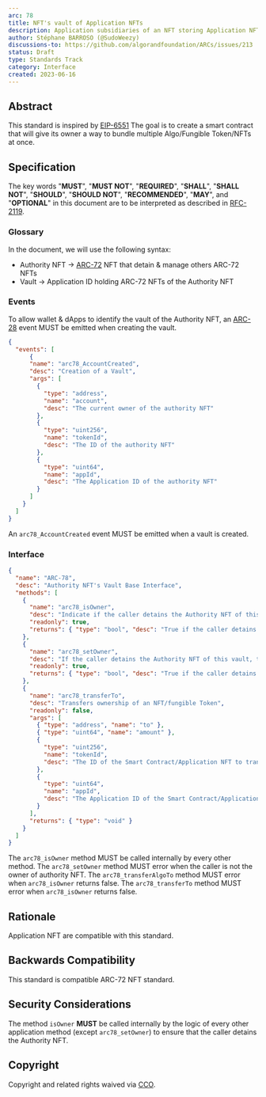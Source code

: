 ```yaml
---
arc: 78
title: NFT's vault of Application NFTs
description: Application subsidiaries of an NFT storing Application NFTs
author: Stéphane BARROSO (@SudoWeezy)
discussions-to: https://github.com/algorandfoundation/ARCs/issues/213
status: Draft
type: Standards Track
category: Interface
created: 2023-06-16
---
```


## Abstract
This standard is inspired by <a href="https://eips.ethereum.org/EIPS/eip-6551">EIP-6551</a>
The goal is to create a smart contract that will give its owner a way to bundle multiple Algo/Fungible Token/NFTs at once.


## Specification
The key words "**MUST**", "**MUST NOT**", "**REQUIRED**", "**SHALL**", "**SHALL NOT**", "**SHOULD**", "**SHOULD NOT**", "**RECOMMENDED**", "**MAY**", and "**OPTIONAL**" in this document are to be interpreted as described in <a href="https://www.ietf.org/rfc/rfc2119.txt">RFC-2119</a>.

### Glossary
In the document, we will use the following syntax:
- Authority NFT -> [ARC-72](./arc-0072.md) NFT that detain & manage others ARC-72 NFTs
- Vault -> Application ID holding ARC-72 NFTs of the Authority NFT

### Events
To allow wallet & dApps to identify the vault of the Authority NFT, an [ARC-28](./arc-0028.md) event MUST be emitted when creating the vault.
```json
{
  "events": [
      {
      "name": "arc78_AccountCreated",
      "desc": "Creation of a Vault",
      "args": [
        {
          "type": "address",
          "name": "account",
          "desc": "The current owner of the authority NFT"
        },
        {
          "type": "uint256",
          "name": "tokenId",
          "desc": "The ID of the authority NFT"
        },
        {
          "type": "uint64",
          "name": "appId",
          "desc": "The Application ID of the authority NFT"
        }
      ]
    }
  ]
}
```

An `arc78_AccountCreated` event MUST be emitted when a vault is created.


### Interface
```json
{
  "name": "ARC-78",
  "desc": "Authority NFT's Vault Base Interface",
  "methods": [
    {
      "name": "arc78_isOwner",
      "desc": "Indicate if the caller detains the Authority NFT of this vault",
      "readonly": true,
      "returns": { "type": "bool", "desc": "True if the caller detains the Authority NFT of this vault, False otherwise" }
    },
    {
      "name": "arc78_setOwner",
      "desc": "If the caller detains the Authority NFT of this vault, this method MUST set him as Owner of the vault",
      "readonly": true,
      "returns": { "type": "bool", "desc": "True if the caller detains the Authority NFT of this vault, False otherwise" }
    },
    {
      "name": "arc78_transferTo",
      "desc": "Transfers ownership of an NFT/fungible Token",
      "readonly": false,
      "args": [
        { "type": "address", "name": "to" },
        { "type": "uint64", "name": "amount" },
        {
          "type": "uint256",
          "name": "tokenId",
          "desc": "The ID of the Smart Contract/Application NFT to transfer (0 if ASA)"
        },
        {
          "type": "uint64",
          "name": "appId",
          "desc": "The Application ID of the Smart Contract/Application NFT to transfer (0 if ASA)"
        }
      ],
      "returns": { "type": "void" }
    }
  ]
}
```

The `arc78_isOwner` method MUST be called internally by every other method.
The `arc78_setOwner` method MUST error when the caller is not the owner of authority NFT.
The `arc78_transferAlgoTo` method MUST error when `arc78_isOwner` returns false.
The `arc78_transferTo` method MUST error when `arc78_isOwner` returns false.

## Rationale
Application NFT are compatible with this standard.

## Backwards Compatibility
This standard is compatible ARC-72 NFT standard.

## Security Considerations
The method `isOwner` **MUST** be called internally by the logic of every other application method (except `arc78_setOwner`) to ensure that the caller detains the Authority NFT.

## Copyright
Copyright and related rights waived via <a href="https://creativecommons.org/publicdomain/zero/1.0/">CCO</a>.
